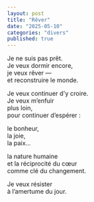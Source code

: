 ```yaml
---
layout: post
title: "Rêver"
date: "2025-05-10"
categories: "divers"
published: true
---
```


Je ne suis pas prêt.  
Je veux dormir encore,  
je veux rêver —  
et reconstruire le monde.  

Je veux continuer d'y croire.  
Je veux m’enfuir  
plus loin,  
pour continuer d’espérer :  

le bonheur,  
la joie,  
la paix…  

la nature humaine  
et la réciprocité du cœur  
comme clé du changement.  

Je veux résister  
à l’amertume du jour.  

